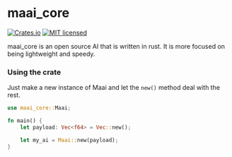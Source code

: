 # maai_core


[![Crates.io](https://img.shields.io/crates/v/maai-core)](https://crates.io/crates/maai-core)
[![MIT licensed](https://img.shields.io/crates/l/maai-core)](./LICENSE)



maai_core is an open source AI that is written in rust. It is more focused on being lightweight and speedy.


### Using the crate

Just make a new instance of Maai and let the `new()` method deal with the rest.

```rust
use maai_core::Maai;

fn main() {
    let payload: Vec<f64> = Vec::new();

    let my_ai = Maai::new(payload);
}
```
